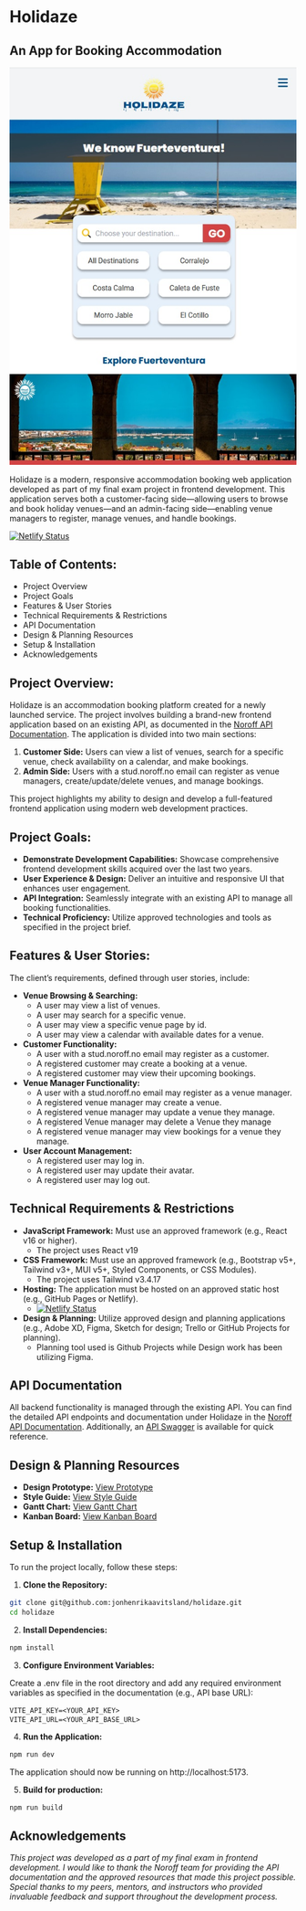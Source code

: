 # Holidaze

## An App for Booking Accommodation

![image](/public/screenshot.jpg)

Holidaze is a modern, responsive accommodation booking web application developed as part of my final exam project in frontend development. This application serves both a customer-facing side—allowing users to browse and book holiday venues—and an admin-facing side—enabling venue managers to register, manage venues, and handle bookings.

[![Netlify Status](https://api.netlify.com/api/v1/badges/f5ea5ddb-c805-43dd-b472-faeb31727eb5/deploy-status)](https://app.netlify.com/sites/holidaze-fuerteventura/deploys)

## Table of Contents:

- Project Overview
- Project Goals
- Features & User Stories
- Technical Requirements & Restrictions
- API Documentation
- Design & Planning Resources
- Setup & Installation
- Acknowledgements

## Project Overview:

Holidaze is an accommodation booking platform created for a newly launched service. The project involves building a brand-new frontend application based on an existing API, as documented in the [Noroff API Documentation](https://docs.noroff.dev/docs/v2). The application is divided into two main sections:

1. **Customer Side:** Users can view a list of venues, search for a specific venue, check availability on a calendar, and make bookings.
2. **Admin Side:** Users with a stud.noroff.no email can register as venue managers, create/update/delete venues, and manage bookings.

This project highlights my ability to design and develop a full-featured frontend application using modern web development practices.

## Project Goals:

- **Demonstrate Development Capabilities:** Showcase comprehensive frontend development skills acquired over the last two years.
- **User Experience & Design:** Deliver an intuitive and responsive UI that enhances user engagement.
- **API Integration:** Seamlessly integrate with an existing API to manage all booking functionalities.
- **Technical Proficiency:** Utilize approved technologies and tools as specified in the project brief.

## Features & User Stories:

The client’s requirements, defined through user stories, include:

- **Venue Browsing & Searching:**
  - A user may view a list of venues.
  - A user may search for a specific venue.
  - A user may view a specific venue page by id.
  - A user may view a calendar with available dates for a venue.
- **Customer Functionality:**
  - A user with a stud.noroff.no email may register as a customer.
  - A registered customer may create a booking at a venue.
  - A registered customer may view their upcoming bookings.
- **Venue Manager Functionality:**
  - A user with a stud.noroff.no email may register as a venue manager.
  - A registered venue manager may create a venue.
  - A registered venue manager may update a venue they manage.
  - A registered Venue manager may delete a Venue they manage
  - A registered venue manager may view bookings for a venue they manage.
- **User Account Management:**
  - A registered user may log in.
  - A registered user may update their avatar.
  - A registered user may log out.

## Technical Requirements & Restrictions

- **JavaScript Framework:** Must use an approved framework (e.g., React v16 or higher).
  - The project uses React v19
- **CSS Framework:** Must use an approved framework (e.g., Bootstrap v5+, Tailwind v3+, MUI v5+, Styled Components, or CSS Modules).
  - The project uses Tailwind v3.4.17
- **Hosting:** The application must be hosted on an approved static host (e.g., GitHub Pages or Netlify).
  - [![Netlify Status](https://api.netlify.com/api/v1/badges/f5ea5ddb-c805-43dd-b472-faeb31727eb5/deploy-status)](https://app.netlify.com/sites/holidaze-fuerteventura/deploys)
- **Design & Planning:** Utilize approved design and planning applications (e.g., Adobe XD, Figma, Sketch for design; Trello or GitHub Projects for planning).
  - Planning tool used is Github Projects while Design work has been utilizing Figma.

## API Documentation

All backend functionality is managed through the existing API. You can find the detailed API endpoints and documentation under Holidaze in the [Noroff API Documentation](https://docs.noroff.dev/docs/v2). Additionally, an [API Swagger](https://v2.api.noroff.dev/docs/static/index.html) is available for quick reference.

## Design & Planning Resources

- **Design Prototype:** [View Prototype]()
- **Style Guide:** [View Style Guide]()
- **Gantt Chart:** [View Gantt Chart]()
- **Kanban Board:** [View Kanban Board]()

## Setup & Installation

To run the project locally, follow these steps:

1. **Clone the Repository:**

```bash
git clone git@github.com:jonhenrikaavitsland/holidaze.git
cd holidaze
```

2. **Install Dependencies:**

```bash
npm install
```

3. **Configure Environment Variables:**

Create a .env file in the root directory and add any required environment variables as specified in the documentation (e.g., API base URL):

```env
VITE_API_KEY=<YOUR_API_KEY>
VITE_API_URL=<YOUR_API_BASE_URL>
```

4. **Run the Application:**

```bash
npm run dev
```

The application should now be running on http://localhost:5173.

5. **Build for production:**

```bash
npm run build
```

## Acknowledgements

_This project was developed as a part of my final exam in frontend development. I would like to thank the Noroff team for providing the API documentation and the approved resources that made this project possible. Special thanks to my peers, mentors, and instructors who provided invaluable feedback and support throughout the development process._
